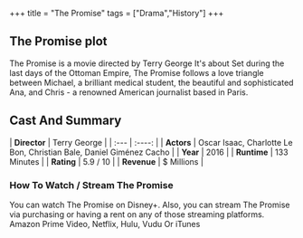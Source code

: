 +++
title = "The Promise"
tags = ["Drama","History"]
+++
## The Promise plot
The Promise is a movie directed by Terry George It's about Set during the last days of the Ottoman Empire, The Promise follows a love triangle between Michael, a brilliant medical student, the beautiful and sophisticated Ana, and Chris - a renowned American journalist based in Paris.
## Cast And Summary
| **Director**      | Terry George |
    | :---        |    :----:   |
    |  **Actors** | Oscar Isaac, Charlotte Le Bon, Christian Bale, Daniel Giménez Cacho |
    | **Year**   | 2016    |
    |  **Runtime** | 133 Minutes |
    |  **Rating** | 5.9 / 10 | 
    |  **Revenue** | $ Millions |
### How To Watch / Stream The Promise
You can watch The Promise on Disney+.
Also, you can stream The Promise via purchasing or having a rent on any of those streaming platforms.
Amazon Prime Video, Netflix, Hulu, Vudu Or iTunes